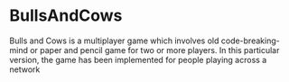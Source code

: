 # BullsAndCows
Bulls and Cows is a multiplayer game which involves old code-breaking- mind or paper and pencil game for two or more players. In this particular version, the game has been implemented for people playing across a network  
